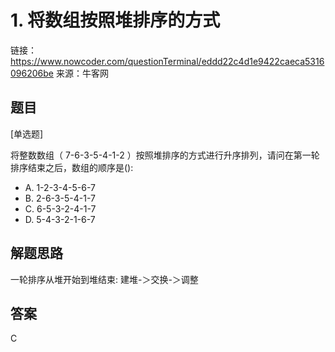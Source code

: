 # 1. 将数组按照堆排序的方式

链接：https://www.nowcoder.com/questionTerminal/eddd22c4d1e9422caeca5316096206be
来源：牛客网

## 题目

[单选题]

将整数数组（ 7-6-3-5-4-1-2 ）按照堆排序的方式进行升序排列，请问在第一轮排序结束之后，数组的顺序是():

* A. 1-2-3-4-5-6-7
* B. 2-6-3-5-4-1-7
* C. 6-5-3-2-4-1-7
* D. 5-4-3-2-1-6-7


## 解题思路

一轮排序从堆开始到堆结束: 建堆-＞交换-＞调整

## 答案

C